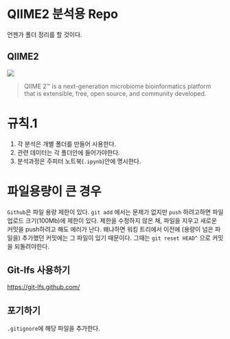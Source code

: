 
# QIIME2 분석용 Repo

언젠가 폴더 정리를 할 것이다.

## QIIME2

![](https://qiime2.org/assets/img/qiime2.svg)

> QIIME 2™ is a next-generation microbiome bioinformatics platform that is extensible, free, open source, and community developed.


# 규칙.1

1. 각 분석은 개별 폴더를 만들어 사용한다.
2. 관련 데이터는 각 폴더안에 들어가야한다.
3. 분석과정은 주피터 노트북(`.ipynb`)안에 명시한다.

# 파일용량이 큰 경우

`Github`은 파일 용량 제한이 있다. `git add` 에서는 문제가 없지만 `push` 하려고하면 파일 업로드 크기(100Mb)에 제한이 있다. 제한을 수정하지 않은 채, 파일을 지우고 새로운 커밋을 push하려고 해도 에러가 난다. 왜냐하면 워킹 트리에서 이전에 (용량이 넘은 파일을) 추가했던 커밋에는 그 파일이 있기 때문이다. 그때는 `git reset HEAD^` 으로 커밋을 되돌려야한다.

## Git-lfs 사용하기

https://git-lfs.github.com/

## 포기하기

`.gitignore`에 해당 파일을 추가한다.
